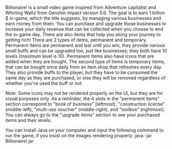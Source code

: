 Billionaire! is a small video game inspired from Adventure capitalist and Whirling Waltz from Genshin impact version 5.6. The goal is to earn 1 billion $ in-game, which the title suggests, 
by managing various businesses and earn money from them. You can purchase and upgrade those businesses to increase your daily revenue that can be collected when you choose to end the in-game 
day. There are also items that help you along your journey to getting rich! There are 2 types of items, permanent and temporary. Permanent items are permanent and last until you win, they 
provide various small buffs and can be upgraded too, just like businesses; they both have 10 levels (maximum level is 10). Permanent items also have icons that are added when they are bought. 
The second type of items is temporary items, that can be bought once daily from an item shop that refreshes every day. They also provide buffs to the player, but they have to be consumed the 
same day as they are purchased, or else they will be removed regardless of whether you've used the buff or not. 

Note: Some icons may not be rendered properly on the UI, but they are for visual purposes only. As a reminder, the 4 slots in the "permanent items" section correspond to "book of business" (leftmost), "construction license" (middle-left), "multi-use voucher" (middle-right), and "toolbox" (rightmost). You can always go to the "upgrade items" section to see your purchased items 
and their levels. 

You can install Java on your computer and input the following command to run the game, if you insist on the images rendering properly: java -jar Billionaire!.jar
